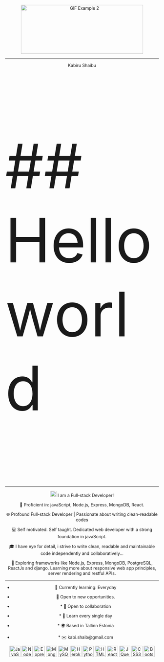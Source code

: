 
<p align="center">
  <img src="https://media.giphy.com/media/MeJgB3yMMwIaHmKD4z/giphy.gif" width="400" height="160" alt="GIF Example 2"> 
</p>





---

<p align="center">
   <span style="fontSize:400rem;"> Kabiru Shaibu </span>
</p>
<p style="font-size:200px;">  
    ## Hello world

</p>

---

<p align="center" >
  <a href="https://developer.mozilla.org/en-US/docs/Web/JavaScript" target="_blank" rel="noreferrer"><img src="https://raw.githubusercontent.com/danielcranney/readme-generator/main/public/icons/skills/javascript-colored.svg" width="20" height="20" alt="JavaScript" /></a> I am a Full-stack Developer!
</p>

<p align="center">
  🔧 Proficient in: javaScript, Node.js, Express, MongoDB, React.
</p>

<p align="center">
  🌐 Profound Full-stack Developer | Passionate about writing clean-readable codes 
</p>

<p align="center">
  💻 Self motivated. Self taught. Dedicated web developer with a strong foundation in javaScript.
</p>

<p align="center">
  🎓 I have eye for detail, i strive to write clean, readable and maintainable code independently and collaboratively...
</p>

<p align="center">
  🚀 Exploring frameworks like Node.js, Express, MongoDB, PostgreSQL, ReactJs and django. Learning more about responsive web app principles, server rendering and restful APIs.
</p>

---

<ul align="center">
  <li><p>🌱 Currently learning: Everyday</p></li>
  <li><p>🌟 Open to new opportunities.</p></li>
  <li><p>*   🤝  Open to collaboration</p></li>
  <li><p>*   🧠  Learn every single day</p></li>
  <li><p>*   🌍  Based in Tallinn Estonia</p></li>
  <li><p>*   ✉️  kabi.shaib@gmail.com</p></li>
</ul>


<p align="center">
<a href="https://developer.mozilla.org/en-US/docs/Web/JavaScript" target="_blank" rel="noreferrer"><img src="https://raw.githubusercontent.com/danielcranney/readme-generator/main/public/icons/skills/javascript-colored.svg" width="36" height="36" alt="JavaScript" /></a>
<a href="https://nodejs.org/en/" target="_blank" rel="noreferrer"><img src="https://raw.githubusercontent.com/danielcranney/readme-generator/main/public/icons/skills/nodejs-colored.svg" width="36" height="36" alt="NodeJS" /></a>
<a href="https://expressjs.com/" target="_blank" rel="noreferrer"><img src="https://raw.githubusercontent.com/danielcranney/readme-generator/main/public/icons/skills/express-colored.svg" width="36" height="36" alt="Express" /></a>
<a href="https://www.mongodb.com/" target="_blank" rel="noreferrer"><img src="https://raw.githubusercontent.com/danielcranney/readme-generator/main/public/icons/skills/mongodb-colored.svg" width="36" height="36" alt="MongoDB" /></a>
<a href="https://www.mysql.com/" target="_blank" rel="noreferrer"><img src="https://raw.githubusercontent.com/danielcranney/readme-generator/main/public/icons/skills/mysql-colored.svg" width="36" height="36" alt="MySQL" /></a>
<a href="https://www.heroku.com/" target="_blank" rel="noreferrer"><img src="https://raw.githubusercontent.com/danielcranney/readme-generator/main/public/icons/skills/heroku-colored.svg" width="36" height="36" alt="Heroku" /></a>
<a href="https://www.python.org/" target="_blank" rel="noreferrer"><img src="https://raw.githubusercontent.com/danielcranney/readme-generator/main/public/icons/skills/python-colored.svg" width="36" height="36" alt="Python" /></a>
<a href="https://developer.mozilla.org/en-US/docs/Glossary/HTML5" target="_blank" rel="noreferrer"><img src="https://raw.githubusercontent.com/danielcranney/readme-generator/main/public/icons/skills/html5-colored.svg" width="36" height="36" alt="HTML5" /></a>
<a href="https://reactjs.org/" target="_blank" rel="noreferrer"><img src="https://raw.githubusercontent.com/danielcranney/readme-generator/main/public/icons/skills/react-colored.svg" width="36" height="36" alt="React" /></a>
<a href="https://jquery.com/" target="_blank" rel="noreferrer"><img src="https://raw.githubusercontent.com/danielcranney/readme-generator/main/public/icons/skills/jquery-colored.svg" width="36" height="36" alt="JQuery" /></a>
<a href="https://www.w3.org/TR/CSS/#css" target="_blank" rel="noreferrer"><img src="https://raw.githubusercontent.com/danielcranney/readme-generator/main/public/icons/skills/css3-colored.svg" width="36" height="36" alt="CSS3" /></a>
<a href="https://getbootstrap.com/" target="_blank" rel="noreferrer"><img src="https://raw.githubusercontent.com/danielcranney/readme-generator/main/public/icons/skills/bootstrap-colored.svg" width="36" height="36" alt="Bootstrap" /></a>
</p>
                    

